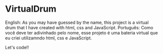 # VirtualDrum

English: As you may have guessed by the name, this project is a virtual drum that I have created with html, css and JavaScript.
Português: Como você deve ter adivinhado pelo nome, esse projeto é uma bateria virtual que eu criei utilizamndo html, css e JavaScript.

Let's code!!
